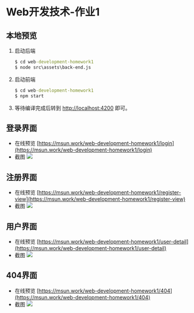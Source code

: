 Web开发技术-作业1
====

本地预览
----
1. 启动后端
    ```cmd
    $ cd web-development-homework1
    $ node src\assets\back-end.js
    ```

2. 启动前端
    ```cmd
    $ cd web-development-homework1
    $ npm start
    ```
3. 等待编译完成后转到 [http://localhost:4200](http://localhost:4200) 即可。

登录界面
----
+ 在线预览 [https://msun.work/web-development-homework1/login](https://msun.work/web-development-homework1/login)
+ 截图 ![](https://cdn.jsdelivr.net/gh/marshall-sun/web-development-homework1/src/assets/login.png)

注册界面
----
+ 在线预览 [https://msun.work/web-development-homework1/register-view](https://msun.work/web-development-homework1/register-view)
+ 截图 ![](https://cdn.jsdelivr.net/gh/marshall-sun/web-development-homework1/src/assets/register.png)

用户界面
----
+ 在线预览 [https://msun.work/web-development-homework1/user-detail](https://msun.work/web-development-homework1/user-detail)
+ 截图 ![](https://cdn.jsdelivr.net/gh/marshall-sun/web-development-homework1/src/assets/user-detail.png)

404界面
----
+ 在线预览 [https://msun.work/web-development-homework1/404](https://msun.work/web-development-homework1/404)
+ 截图 ![](https://cdn.jsdelivr.net/gh/marshall-sun/web-development-homework1/src/assets/404.png)

